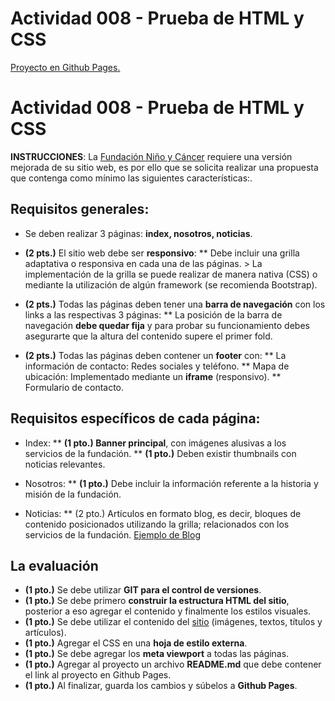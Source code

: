 # Actividad 008 - Prueba de HTML y CSS

[Proyecto en Github Pages.](#)

# Actividad 008 - Prueba de HTML y CSS

**INSTRUCCIONES**: La [Fundación Niño y Cáncer](http://www.ninoycancer.cl/) requiere una versión mejorada de su sitio web, es por ello que se solicita realizar una propuesta que contenga como mínimo las siguientes características:.

## Requisitos generales:

* Se deben realizar 3 páginas: **index, nosotros, noticias**.

* **(2 pts.)** El sitio web debe ser **responsivo**:
  ** Debe incluir una grilla adaptativa o responsiva en cada una de las páginas. > La implementación de la grilla se puede realizar de manera nativa (CSS) o mediante la utilización de algún framework (se recomienda Bootstrap).

* **(2 pts.)** Todas las páginas deben tener una **barra de navegación** con los links a las respectivas 3 páginas:
  ** La posición de la barra de navegación **debe quedar fija** y para probar su funcionamiento debes asegurarte que la altura del contenido supere el primer fold.

* **(2 pts.)** Todas las páginas deben contener un **footer** con:
  ** La información de contacto: Redes sociales y teléfono.
  ** Mapa de ubicación: Implementado mediante un **iframe** (responsivo).
  ** Formulario de contacto.

## Requisitos específicos de cada página:

* Index:
  ** **(1 pto.) Banner principal**, con imágenes alusivas a los servicios de la fundación.
  ** **(1 pto.)** Deben existir thumbnails con noticias relevantes.

* Nosotros:
  ** **(1 pto.)** Debe incluir la información referente a la historia y misión de la fundación.

* Noticias:
 ** (2 pto.) Artículos en formato blog, es decir, bloques de contenido posicionados utilizando la grilla; relacionados con los servicios de la fundación. [Ejemplo de Blog](#)

## La evaluación

* **(1 pto.)** Se debe utilizar **GIT para el control de versiones**.
* **(1 pto.)** Se debe primero **construir la estructura HTML del sitio**, posterior a eso agregar el contenido y finalmente los estilos visuales.
* **(1 pto.)** Se debe utilizar el contenido del [sitio](http://www.ninoycancer.cl/) (imágenes, textos, títulos y artículos).
* **(1 pto.)** Agregar el CSS en una **hoja de estilo externa**.
* **(1 pto.)** Se debe agregar los **meta viewport** a todas las páginas.
* **(1 pto.)** Agregar al proyecto un archivo **README.md** que debe contener el link al proyecto en Github Pages.
* **(1 pto.)** Al finalizar, guarda los cambios y súbelos a **Github Pages**.